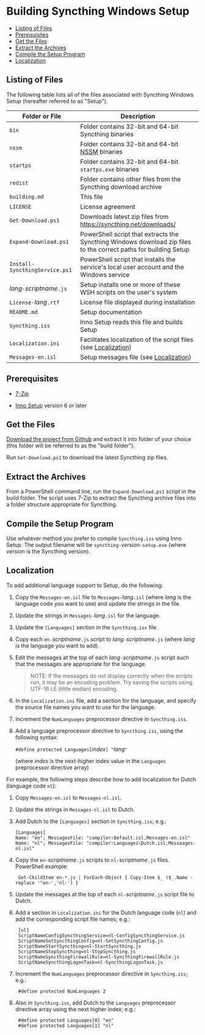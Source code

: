 ﻿<!-- omit in toc -->
# Building Syncthing Windows Setup

- [Listing of Files](#listing-of-files)
- [Prerequisites](#prerequisites)
- [Get the Files](#get-the-files)
- [Extract the Archives](#extract-the-archives)
- [Compile the Setup Program](#compile-the-setup-program)
- [Localization](#localization)

## Listing of Files

The following table lists all of the files associated with Syncthing Windows Setup (hereafter referred to as "Setup").

| Folder or File                 | Description
| --------------                 | -----------
| `bin`                          | Folder contains 32-bit and 64-bit Syncthing binaries
| `nssm`                         | Folder contains 32-bit and 64-bit [NSSM](https://nssm.cc) binaries
| `startps`                      | Folder contains 32-bit and 64-bit `startps.exe` binaries
| `redist`                       | Folder contains other files from the Syncthing download archive
| `building.md`                  | This file
| `LICENSE`                      | License agreement
| `Get-Download.ps1`             | Downloads latest zip files from https://syncthing.net/downloads/
| `Expand-Download.ps1`          | PowerShell script that extracts the Syncthing Windows download zip files to the correct paths for building Setup
| `Install-SyncthingService.ps1` | PowerShell script that installs the service's local user account and the Windows service
| _lang_`-`_scriptname_`.js`     | Setup installs one or more of these WSH scripts on the user's system
| `License-`_lang_`.rtf`         | License file displayed during installation
| `README.md`                    | Setup documentation
| `Syncthing.iss`                | Inno Setup reads this file and builds Setup
| `Localization.ini`             | Facilitates localization of the script files (see [Localization](#localization))
| `Messages-en.isl`              | Setup messages file (see [Localization](#localization))

## Prerequisites

* [7-Zip](https://www.7-zip.org/)

* [Inno Setup](https://www.jrsoftware.org/isinfo.php) version 6 or later

## Get the Files

[Download the project from Github](https://github.com/Bill-Stewart/SyncthingWindowsSetup/archive/refs/heads/main.zip) and extract it into folder of your choice (this folder will be referred to as the "build folder").

Run `Get-Download.ps1` to download the latest Syncthing zip files.

## Extract the Archives

From a PowerShell command line, run the `Expand-Download.ps1` script in the build folder. The script uses 7-Zip to extract the Syncthing archive files into a folder structure appropriate for Syncthing.

## Compile the Setup Program

Use whatever method you prefer to compile `Syncthing.iss` using Inno Setup. The output filename will be `syncthing-`_version_`-setup.exe` (where _version_ is the Syncthing version).

## Localization

To add additional language support to Setup, do the following:

1. Copy the `Messages-en.isl` file to `Messages-`_lang_`.isl` (where _lang_ is the language code you want to use) and update the strings in the file.

2. Update the strings in `Messages-`_lang_`.isl` for the language.

3. Update the `[Languages]` section in the `Syncthing.iss` file.

4. Copy each `en-`_scriptname_`.js` script to _lang_`-`_scriptname_`.js` (where _lang_ is the language you want to add).

5. Edit the messages at the top of each _lang_`-`_scriptname_`.js` script such that the messages are appropriate for the language.

    > NOTE: If the messages do not display correctly when the scripts run, it may be an encoding problem. Try saving the scripts using UTF-16 LE (little endian) encoding.

6. In the `Localization.ini` file, add a section for the language, and specify the source file names you want to use for the language.

7. Increment the `NumLanguages` preprocessor directive in `Syncthing.iss`.

8. Add a language preprocessor directive to `Syncthing.iss`, using the following syntax:

   `#define protected Languages[`_index_`] "`_lang_`"`

   (where _index_ is the next-higher index value in the `Languages` preprocessor directive array)

For example, the following steps describe how to add localization for Dutch (language code `nl`):

1. Copy `Messages-en.isl` to `Messages-nl.isl`.

2. Update the strings in `Messages-nl.isl` to Dutch.

3. Add Dutch to the `[Languages]` section in `Syncthing.iss`; e.g.:

       [Languages]
       Name: "en"; MessagesFile: "compiler:Default.isl,Messages-en.isl"
       Name: "nl"; MessagesFile: "compiler:Languages\Dutch.isl,Messaages-nl.isl"

4. Copy the `en-`_scriptname_`.js` scripts to `nl-`_scriptname_`.js` files. PowerShell example:

        Get-ChildItem en-*.js | ForEach-Object { Copy-Item $_ ($_.Name -replace '^en-','nl-') }

5. Update the messages at the top of each `nl-`_scriptname_`.js` script file to Dutch.

6. Add a section in `Localization.ini` for the Dutch language code (`nl`) and add the corresponding script file names; e.g.:

        [nl]
        ScriptNameConfigSyncthingService=nl-ConfigSyncthingService.js
        ScriptNameSetSyncthingConfig=nl-SetSyncthingConfig.js
        ScriptNameStartSyncthing=nl-StartSyncthing.js
        ScriptNameStopSyncthing=nl-StopSyncthing.js
        ScriptNameSyncthingFirewallRule=nl-SyncthingFirewallRule.js
        ScriptNameSyncthingLogonTask=nl-SyncthingLogonTask.js

7. Increment the `NumLanguages` preprocessor directive in `Syncthing.iss`; e.g.:

        #define protected NumLanguages 2

8. Also in `Syncthing.iss`, add Dutch to the `Languages` preprocessor directive array using the next higher index; e.g.:

        #define protected Languages[0] "en"
        #define protected Languages[1] "nl"
